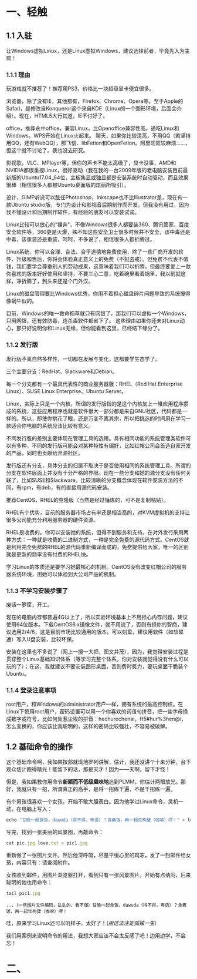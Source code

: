 # 一、轻触
## 1.1 入驻
让Windows虚拟Linux，还是Linux虚拟Windows，建议选择前者，毕竟先入为主嘛！

### 1.1.1 理由
玩游戏就不推荐了！推荐用PS3，价格比一块超级显卡便宜很多。

浏览器，除了没有IE，其他都有，Firefox、Chrome、Opera等。至于Apple的Safari，是修改自Konqueror这个来自KDE（Linux的一个图形环境，后面会介绍）。现在，HTML5大行其道，IE不讨好了。

office，推荐永中office，兼容Linux，比Openoffice兼容性高，通吃Linux和Windows。WPS开始在Linux火起来。
聊天，如果你比较清高，不用QQ（若坚持用QQ，还有WebQQ），那飞信、libFetion和OpenFetion。阿里旺旺较麻烦……，但这个就不讨论了。我也没去研究。

影视歌，VLC、MPlayer等，但你的声卡不能太高级了，显卡没事，AMD和NVIDIA都很重视Linux，很好驱动（我在我的一台2009年版的老电脑安装目前最新版的Ubuntu17.04_64位，主板集显或独显都是安装系统时自动驱动，而且效果很棒（相信很多人都被Ubuntu桌面版的炫丽所吸引）。

设计，GIMP听说可以胜任Photoshop，Inkscape也不比Illustrator差，现在有一款Ubuntu studio版，专门为设计和影视音后期制作而开发，但我没有用过，因为我不懂设计和后期制作软件，有经验的朋友可以安装试试。

Linux比较可以放心的“裸奔”，不像Windows很多人都要装360、腾讯管家、百度安全软件等，360更是火爆，殊不知这些安全卫士很多时候并不安全，该中毒还是中毒，该重装还是重装，呵呵，不多说了，相信很多人都折腾过。

Linux系统，你可以合理、合法、合乎道德地免费使用，除了一些厂商开发的软件、升级和售后，你将会体验真正意义上的免费（不犯盗戒）。但免费不代表不值钱，我们要学会尊重别人的劳动成果，这意味着我们可以折腾，但最终要爱上一款你喜欢的版本好好使用和坚持，不要三心二意，吃着碗里看着锅里，我以前就这样，净折腾了，到头来还是个门外汉。

Linux的磁盘管理要比Windows优秀，你用不着担心磁盘碎片问题导致的系统慢得像蜗牛似的。

目前，Windows的唯一救命稻草就只有网银了，那我们可以虚拟一个Windows，只用网银，还有效防毒，连杀毒软件都省下了。
这些理由如果你还未对Linux动心，那只好说明你和Linux无缘，但你能看到这里，已经结下缘分了。

### 1.1.2 发行版
发行版不离自然多样性，一切都在发展与变化，这都要学生态学了。

三个主要分支：RedHat、Slackware和Debian。

每一个分支都有一个最具代表性的商业服务器版：RHEL（Red Hat Enterprise Linux）、SUSE Linux Enterprise、Ubuntu Server。

Linux，实际上只是一个内核，所谓的发行版指的是这个内核加上一堆应用程序攒成的系统，这些应用程序也就是软件很大一部分都是来自GNU社区，代码都是一样的。所以，即使你挑花了眼，还是万变不离其宗，所以把挑选的时间用在学习一款适合你电脑的系统应该比较有意义。

不同发行版的差别主要体现在管理工具的选用。具有相同功能的系统管理类软件可以有多种，不同的发行版可能会对某种特性有偏好，比如红帽公司会首选自家开发的产品，同时也贡献给开源社区。

发行版还有分支，具体分支的归属不取决于是否使用相同的系统管理工具。所谓的分支在软件层面上并没有十分严格的界限。现在一些分支和她的源分支没有任何关联了，比如SUSE和Slackware。比较清晰的分支概念体现在软件安装方法的不同，有rpm，有deb，有的直接用源代码安装。

推荐CentOS，RHEL的克隆版（当然是经过锤炼的，可不是复制粘贴）。

RHEL有个优势，目前的服务器市场占有率还是相当高的，对KVM虚拟机的支持让很多公司能充分利用服务器的硬件资源。

RHEL是收费的。你可以安装她的系统，但得不到服务和支持。在对外发行采用两种方式：一种就是收费的二进制方式，一种是完全免费的源代码方式。CentOS就是利用完全免费的RHEL的源代码重新编译而成的，免费提供给大家，唯一的区别就是更新的频率没有付费的RHEL快。

学习Linux的本质还是要学习她最核心的机制。CentOS没有改变红帽公司的服务器系统环境，用她可以体验到大公司产品的机制。

### 1.1.3 不学习安装步骤了
废话一箩筐，开工。

现在的电脑内存都普遍4G以上了，所以实验环境基本上不用担心内存问题，建议使用64位版本。下载CentOS6.x镜像文件，就不用说了，否则有损你的智商，建议选用2/4/6，这是目前市场比较通用的版本。可以刻盘，建议用软件（如软碟通）写入U盘安装，比较环保。

安装在这里也不多说了（网上一搜一大把，图文并茂），因为，我觉得安装过程是贯穿整个Linux基础知识体系（等学习完整个体系，你对安装就觉得没有什么可以玩的了）；在这，我就建议不要安装图形桌面，否则费时费力，要玩桌面干脆装个Ubuntu。

### 1.1.4 登录注意事项
root用户，和Windows的administrator用户一样，拥有系统的最高控制权。在Linux下慎用root用户，密码设置可以用一个你喜欢的词语句拼音，把一些字母换成数字或符号，比如何处惹尘埃的拼音：hechurechenai，H5#hur%3hen@i，怎么变换的，你应该比我聪明的，这样的密码比较强壮，不容易被破解。

## 1.2 基础命令的操作
这个基础命令啊，我如果按部就班地罗列讲解，估计，我还没讲个十来分钟，台下观众估计跑得精光！能留下的话，那是天才！因为——天啊，留下才怪！

但是，我如果教你用命令**新颖而不低级趣味地**追到PLMM，你估计两眼放光。那好，我就只有一招，所谓真正的高手，是将一招练千遍，不是千招练一遍。

有个男孩很喜欢一个女孩，开始不敢大胆表白。因为他学过Linux命令，灵机一动，在电脑上写入：

```javascript
echo "甘晚一起食饭，dawuda（得不得，粤语）？食着饭，再一起饮枸璧（咖啡）啰！" > love.txt
```
写完，找到一张美丽的风景图，再敲命令：

```javascript
cat pic.jpg love.txt > pic1.jpg
```
重新做了一张图片文件。然后他深呼吸，尽量平缓心里的鸡冻，发了一封邮件给女孩，内容只有：请查阅附件。

女孩收到邮件，用图片浏览器打开，看到只有一张风景图片，开始有点纳闷，后来聪明的她也用命令：

```javascript
tail pic1.jpg
```
	...（一些图片文件编码，乱乱的，看不懂）甘晚一起食饭，dawuda（得不得，粤语）？食着饭，再一起饮枸璧（咖啡）啰！

哇，原来学习Linux还可以叽样子，太好了！(*用这法注定孤独一生*）

我们用案例来说明命令的用法，我想大家应该不会太反感了吧！边用边学，不会忘！

# 二、